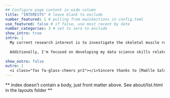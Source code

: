 ```yaml
---
## Configure page content in wide column
title: "INTERESTS" # leave blank to exclude
number_featured: 1 # pulling from mainSections in config.toml
use_featured: false # if false, use most recent by date
number_categories: 3 # set to zero to exclude
show_intro: true
intro: |
  My current research interest is to investigate the skeletal muscle role in general health status. Therefore, I'm leading some research projects to determine the pivotal role of skeletal muscle in clinical outcomes such as hospital length of stay and the effects of exercise training on muscle mass and function in clinical populations and the mechanisms that control skeletal muscle plasticity.
  
  Additionally, I'm focused on developing my data science skills related to modeling statistics applied to health science. Thus, I have directed my studies to learn skills related to supervised and unsupervised machine learning using R language and Python.
  
show_outro: false
outro: |
  <i class="fas fa-glass-cheers pr2"></i>Sincere thanks to [Maëlle Salmon](https://masalmon.eu/) for her help naming this Hugo theme!
---
```


** index doesn't contain a body, just front matter above.
See about/list.html in the layouts folder **
